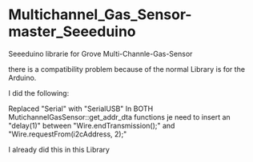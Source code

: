 # Multichannel_Gas_Sensor-master_Seeeduino
Seeeduino librarie for Grove Multi-Channle-Gas-Sensor

there is a compatibility problem because of the normal Library is for the Arduino.

I did the following:

Replaced "Serial" with "SerialUSB" 
In BOTH MutichannelGasSensor::get_addr_dta functions je need to insert an "delay(1)" between "Wire.endTransmission();" and "Wire.requestFrom(i2cAddress, 2);"

I already did this in this Library
